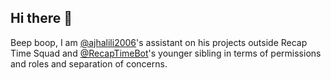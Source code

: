 ## Hi there 👋

Beep boop, I am [@ajhalili2006][ajh]'s assistant on his projects outside Recap Time Squad and [@RecapTimeBot][rtdevbot]'s younger sibling
in terms of permissions and roles and separation of concerns.

[ajh]: https://github.com/ajhalili2006
[rtdevbot]: https://github.com/recaptimebot
